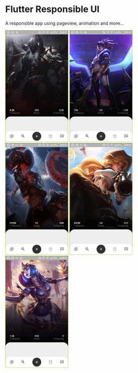 # Flutter Responsible UI
A responsible app using pageview, animation and more...

<img src="static/1.jpg" width="200"> <img src="static/2.jpg" width="200"> <img src="static/3.jpg" width="200"> <img src="static/4.jpg" width="200"> <img src="static/5.jpg" width="200">